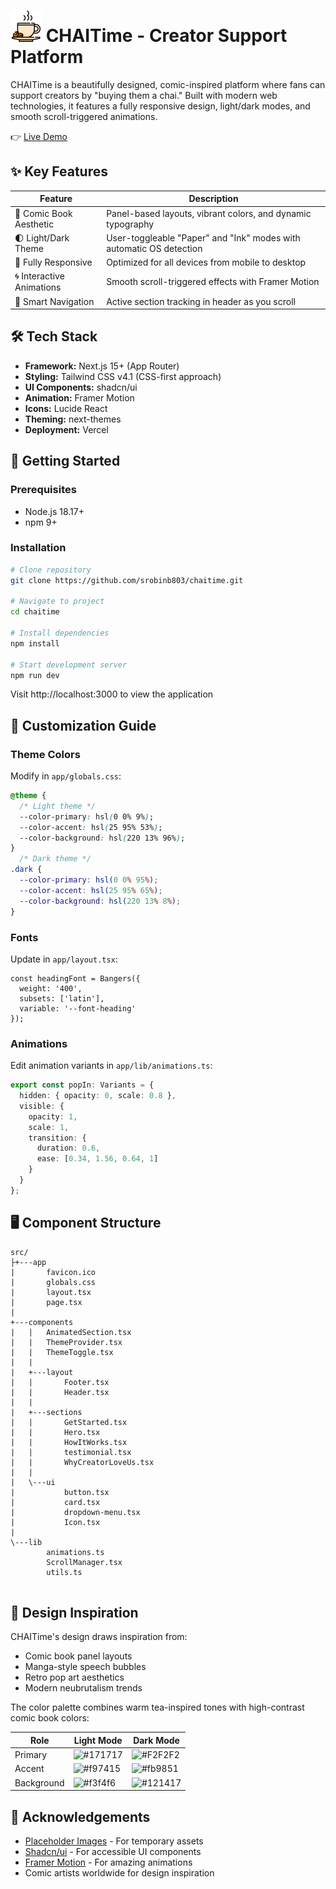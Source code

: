# ![image](public/logo2.png) CHAITime - Creator Support Platform

CHAITime is a beautifully designed, comic-inspired platform where fans can support creators by "buying them a chai." Built with modern web technologies, it features a fully responsive design, light/dark modes, and smooth scroll-triggered animations.

👉 [Live Demo](#) 

## ✨ Key Features

| Feature | Description |
|---------|-------------|
| 🎨 Comic Book Aesthetic | Panel-based layouts, vibrant colors, and dynamic typography |
| 🌓 Light/Dark Theme | User-toggleable "Paper" and "Ink" modes with automatic OS detection |
| 📱 Fully Responsive | Optimized for all devices from mobile to desktop |
| 🌀 Interactive Animations | Smooth scroll-triggered effects with Framer Motion |
| 🧭 Smart Navigation | Active section tracking in header as you scroll |

## 🛠 Tech Stack

- **Framework:** Next.js 15+ (App Router)
- **Styling:** Tailwind CSS v4.1 (CSS-first approach)
- **UI Components:** shadcn/ui
- **Animation:** Framer Motion
- **Icons:** Lucide React
- **Theming:** next-themes
- **Deployment:** Vercel

## 🚀 Getting Started

### Prerequisites

- Node.js 18.17+
- npm 9+

### Installation

```bash
# Clone repository
git clone https://github.com/srobinb803/chaitime.git

# Navigate to project
cd chaitime

# Install dependencies
npm install

# Start development server
npm run dev
```

Visit http://localhost:3000 to view the application

## 🎨 Customization Guide

### Theme Colors

Modify in `app/globals.css`:

```css
@theme {
  /* Light theme */
  --color-primary: hsl(0 0% 9%);
  --color-accent: hsl(25 95% 53%);
  --color-background: hsl(220 13% 96%);
}
  /* Dark theme */
.dark {
  --color-primary: hsl(0 0% 95%);
  --color-accent: hsl(25 95% 65%);
  --color-background: hsl(220 13% 8%);
}

```

### Fonts

Update in `app/layout.tsx`:

```tsx
const headingFont = Bangers({
  weight: '400',
  subsets: ['latin'],
  variable: '--font-heading'
});
```

### Animations

Edit animation variants in `app/lib/animations.ts`:

```typescript
export const popIn: Variants = {
  hidden: { opacity: 0, scale: 0.8 },
  visible: { 
    opacity: 1, 
    scale: 1,
    transition: { 
      duration: 0.6, 
      ease: [0.34, 1.56, 0.64, 1] 
    }
  }
};
```

## 🖥️ Component Structure

```
src/
├+---app
|       favicon.ico
|       globals.css
|       layout.tsx
|       page.tsx
|       
+---components
|   |   AnimatedSection.tsx
|   |   ThemeProvider.tsx
|   |   ThemeToggle.tsx
|   |   
|   +---layout
|   |       Footer.tsx
|   |       Header.tsx
|   |       
|   +---sections
|   |       GetStarted.tsx
|   |       Hero.tsx
|   |       HowItWorks.tsx
|   |       testimonial.tsx
|   |       WhyCreatorLoveUs.tsx
|   |       
|   \---ui
|           button.tsx
|           card.tsx
|           dropdown-menu.tsx
|           Icon.tsx
|           
\---lib
        animations.ts
        ScrollManager.tsx
        utils.ts


```

## 🌟 Design Inspiration

CHAITime's design draws inspiration from:

- Comic book panel layouts
- Manga-style speech bubbles
- Retro pop art aesthetics
- Modern neubrutalism trends

The color palette combines warm tea-inspired tones with high-contrast comic book colors:

| Role | Light Mode | Dark Mode |
|------|------------|-----------|
| Primary | ![#171717](  https://placehold.co/100x25/171717/FFFFFF.png?text=Light ) | ![#F2F2F2](https://placehold.co/100x25/F2F2F2/000000.png?text=Dark) |
| Accent | ![#f97415](https://placehold.co/100x25/f97415/000000.png?text=Light) | ![#fb9851](https://placehold.co/100x25/fb9851/000000.png?text=Dark)|
| Background | ![#f3f4f6](https://placehold.co/100x25/f3f4f6/000000.png?text=Light) | ![#121417 ](https://placehold.co/100x25/121417/FFFFFF.png?text=Dark) |



## 🙏 Acknowledgements

- [Placeholder Images](#) - For temporary assets
- [Shadcn/ui](#) - For accessible UI components
- [Framer Motion](#) - For amazing animations
- Comic artists worldwide for design inspiration


